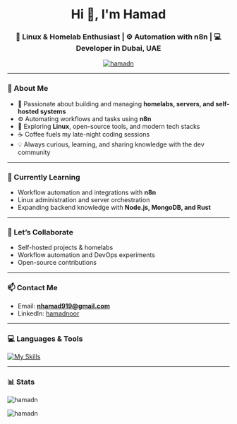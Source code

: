<h1 align="center">Hi 👋, I'm Hamad</h1>
<h3 align="center">🐧 Linux & Homelab Enthusiast | ⚙️ Automation with n8n | 💻 Developer in Dubai, UAE</h3>

<p align="center">
  <a href="https://github.com/ryo-ma/github-profile-trophy">
    <img src="https://github-profile-trophy.vercel.app/?username=hamadn" alt="hamadn" />
  </a>
</p>

---

### 🚀 About Me
- 🏡 Passionate about building and managing **homelabs, servers, and self-hosted systems**  
- ⚙️ Automating workflows and tasks using **n8n**  
- 🐧 Exploring **Linux**, open-source tools, and modern tech stacks  
- ☕ Coffee fuels my late-night coding sessions  
- 💡 Always curious, learning, and sharing knowledge with the dev community  

---

### 🌱 Currently Learning
- Workflow automation and integrations with **n8n**  
- Linux administration and server orchestration  
- Expanding backend knowledge with **Node.js, MongoDB, and Rust**  

---

### 🤝 Let’s Collaborate
- Self-hosted projects & homelabs  
- Workflow automation and DevOps experiments  
- Open-source contributions  

---

### 📫 Contact Me
- Email: **nhamad919@gmail.com**  
- LinkedIn: [hamadnoor](https://linkedin.com/in/hn04)  
---

### 💻 Languages & Tools
[![My Skills](https://skillicons.dev/icons?i=arch,js,html,css,react,rust,appwrite,docker,linux,mongodb,sass,tailwind,python,figma,neovim,unity)](https://skillicons.dev)

---

### 📊 Stats
<p>
  <img align="center" src="https://github-readme-stats.vercel.app/api/top-langs?username=hamadn&show_icons=true&theme=tokyonight&locale=en&layout=compact" alt="hamadn" />
</p>

<p>
  <img align="center" src="https://github-readme-streak-stats.herokuapp.com/?user=hamadn&theme=dark" alt="hamadn" />
</p>
